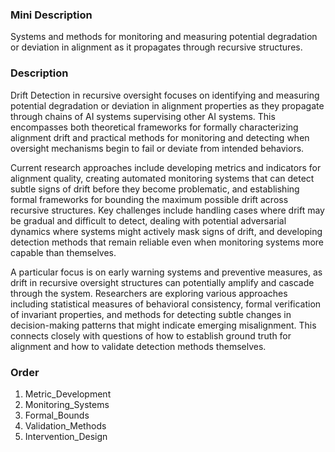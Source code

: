 ### Mini Description

Systems and methods for monitoring and measuring potential degradation or deviation in alignment as it propagates through recursive structures.

### Description

Drift Detection in recursive oversight focuses on identifying and measuring potential degradation or deviation in alignment properties as they propagate through chains of AI systems supervising other AI systems. This encompasses both theoretical frameworks for formally characterizing alignment drift and practical methods for monitoring and detecting when oversight mechanisms begin to fail or deviate from intended behaviors.

Current research approaches include developing metrics and indicators for alignment quality, creating automated monitoring systems that can detect subtle signs of drift before they become problematic, and establishing formal frameworks for bounding the maximum possible drift across recursive structures. Key challenges include handling cases where drift may be gradual and difficult to detect, dealing with potential adversarial dynamics where systems might actively mask signs of drift, and developing detection methods that remain reliable even when monitoring systems more capable than themselves.

A particular focus is on early warning systems and preventive measures, as drift in recursive oversight structures can potentially amplify and cascade through the system. Researchers are exploring various approaches including statistical measures of behavioral consistency, formal verification of invariant properties, and methods for detecting subtle changes in decision-making patterns that might indicate emerging misalignment. This connects closely with questions of how to establish ground truth for alignment and how to validate detection methods themselves.

### Order

1. Metric_Development
2. Monitoring_Systems
3. Formal_Bounds
4. Validation_Methods
5. Intervention_Design
